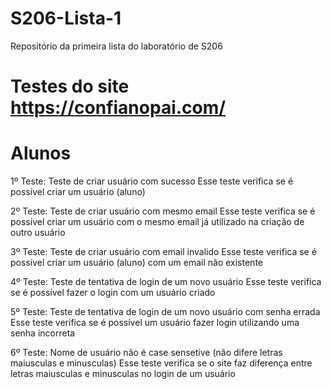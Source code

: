 # S206-Lista-1
Repositório da primeira lista do laboratório de S206

# Testes do site https://confianopai.com/



# Alunos

1º Teste: Teste de criar usuário com sucesso
Esse teste verifica se é possível criar um usuário (aluno)



2º Teste: Teste de criar usuário com mesmo email
Esse teste verifica se é possível criar um usuário com o mesmo email já utilizado na criação de outro usuário



3º Teste: Teste de criar usuário com email invalido
Esse teste verifica se é possível criar um usuário (aluno) com um email não existente



4º Teste: Teste de tentativa de login de um novo usuário
Esse teste verifica se é possível fazer o login 
com um usuário criado



5º Teste: Teste de tentativa de login de um novo usuário com senha errada
Esse teste verifica se é possível um usuário fazer login utilizando uma senha incorreta



6º Teste: Nome de usuário não é case sensetive (não difere letras maiusculas e minusculas)
Esse teste verifica se o site faz diferença entre letras maiusculas e minusculas no login de um usuário

